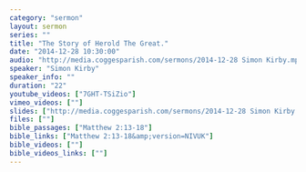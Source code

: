 ```yaml
---
category: "sermon"
layout: sermon
series: ""
title: "The Story of Herold The Great."
date: "2014-12-28 10:30:00"
audio: "http://media.coggesparish.com/sermons/2014-12-28 Simon Kirby.mp3"
speaker: "Simon Kirby"
speaker_info: ""
duration: "22"
youtube_videos: ["7GHT-TSiZio"]
vimeo_videos: [""]
slides: ["http://media.coggesparish.com/sermons/2014-12-28 Simon Kirby.pdf"]
files: [""]
bible_passages: ["Matthew 2:13-18"]
bible_links: ["Matthew 2:13-18&amp;version=NIVUK"]
bible_videos: [""]
bible_videos_links: [""]
---
```

